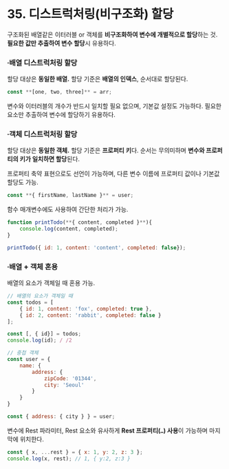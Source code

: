 # 35. 디스트럭처링(비구조화) 할당

구조화된 배열같은 이터러블 or 객체를 **비구조화하여 변수에 개별적으로 할당**하는 것. **필요한 값만 추출하여 변수 할당**시 유용하다. 

### ∙배열 디스트럭처링 할당

할당 대상은 **동일한 배열.** 할당 기준은 **배열의 인덱스**, 순서대로 할당된다. 

```jsx
const **[one, two, three]** = arr;
```

변수와 이터러블의 개수가 반드시 일치할 필요 없으며, 기본값 설정도 가능하다. 필요한 요소만 추출하여 변수에 할당하기 유용하다. 

### ∙객체 디스트럭처링 할당

할당 대상은 **동일한 객체.** 할당 기준은 **프로퍼티 키**다. 순서는 무의미하며 **변수와 프로퍼티의 키가 일치하면 할당**된다. 

프로퍼티 축약 표현으로도 선언이 가능하며, 다른 변수 이름에 프로퍼티 값이나 기본값 할당도 가능. 

```jsx
const **{ firstName, lastName }** = user;
```

함수 매개변수에도 사용하여 간단한 처리가 가능. 

```jsx
function printTodo(**{ content, completed }**){
	console.log(content, completed);
}

printTodo({ id: 1, content: 'content', completed: false});
```

### ∙배열 + 객체 혼용

배열의 요소가 객체일 때 혼용 가능. 

```jsx
// 배열의 요소가 객체일 때
const todos = [
	{ id: 1, content: 'fox', completed: true },
	{ id: 2, content: 'rabbit', completed: false }
];

const [, { id}] = todos;
console.log(id); / /2

// 중첩 객체
const user = {
	name: {
		address: {
			zipCode: '01344',
			city: 'Seoul'
		}
	}
}

const { address: { city } } = user;

```

변수에 Rest 파라미터, Rest 요소와 유사하게 **Rest 프로퍼티(`…`) 사용**이 가능하며 마지막에 위치한다. 

```jsx
const { x, ...rest } = { x: 1, y: 2, z: 3 };
console.log(x, rest); // 1, { y:2, z:3 }
```